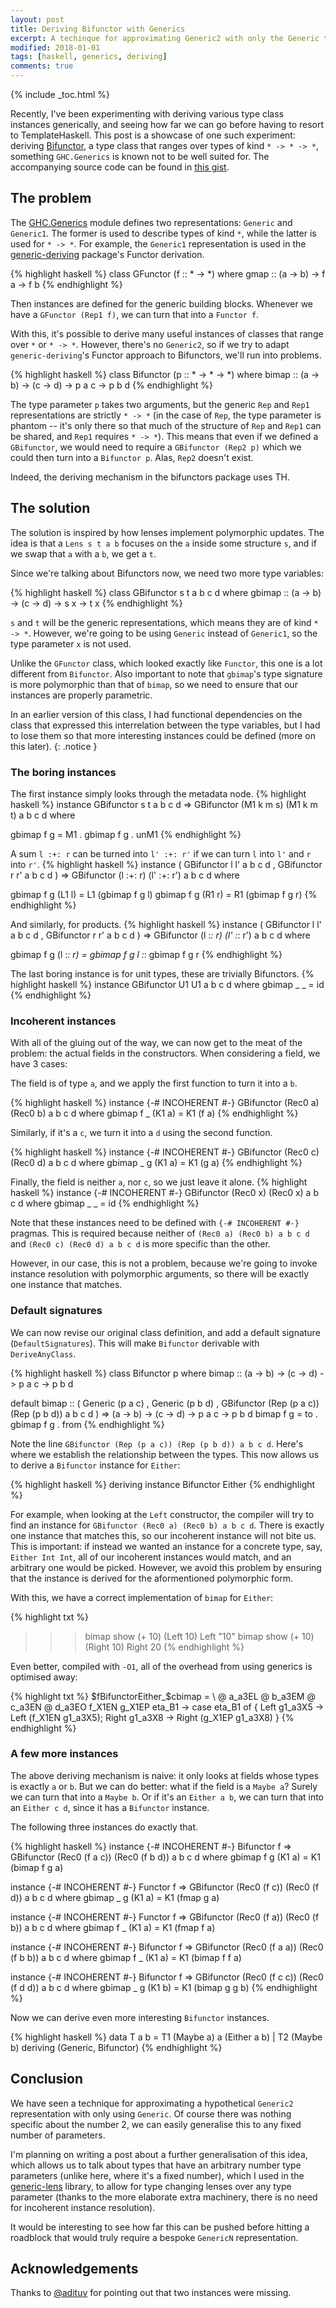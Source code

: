 ```yaml
---
layout: post
title: Deriving Bifunctor with Generics
excerpt: A techinque for approximating Generic2 with only the Generic type class.
modified: 2018-01-01
tags: [haskell, generics, deriving]
comments: true
---
```


{% include _toc.html %}

Recently, I've been experimenting with deriving various type class instances
generically, and seeing how far we can go before having to resort to
TemplateHaskell.  This post is a showcase of one such experiment: deriving
[Bifunctor](https://hackage.haskell.org/package/bifunctors), a type class that ranges
over types of kind `* -> * -> *`, something `GHC.Generics` is known not to be
well suited for. The accompanying source code can be found in [this gist](https://gist.github.com/kcsongor/a8cb718f676c6ca1d999bfc56def9b7b).

## The problem

The [GHC.Generics](https://hackage.haskell.org/package/base-4.10.1.0/docs/GHC-Generics.html)
module defines two representations: `Generic` and `Generic1`. The former is used to describe
types of kind `*`, while the latter is used for `* -> *`.
For example, the `Generic1` representation is used in the [generic-deriving](http://hackage.haskell.org/package/generic-deriving-1.12/docs/Generics-Deriving-Functor.html) package's Functor derivation.

{% highlight haskell %}
class GFunctor (f :: * -> *) where
  gmap :: (a -> b) -> f a -> f b
{% endhighlight %}

Then instances are defined for the generic building blocks. Whenever we have a
`GFunctor (Rep1 f)`, we can turn that into a `Functor f`.

With this, it's possible to derive many useful instances of classes that range
over `*` or `* -> *`. However, there's no `Generic2`, so if we try to adapt `generic-deriving`'s
Functor approach to Bifunctors, we'll run into problems.

{% highlight haskell %}
class Bifunctor (p :: * -> * -> *) where
  bimap :: (a -> b) -> (c -> d) -> p a c -> p b d
{% endhighlight %}

The type parameter `p` takes two arguments, but the generic `Rep` and `Rep1`
representations are strictly `* -> *` (in the case of `Rep`, the type parameter
is phantom -- it's only there so that much of the structure of `Rep` and `Rep1`
can be shared, and `Rep1` requires `* -> *`). This means that even if we
defined a `GBifunctor`, we would need to require a `GBifunctor (Rep2 p)` which
we could then turn into a `Bifunctor p`. Alas, `Rep2` doesn't exist.

Indeed, the deriving mechanism in the bifunctors package uses TH.

## The solution

The solution is inspired by how lenses implement polymorphic updates. The idea
is that a `Lens s t a b`  focuses on the `a` inside some structure `s`, and if
we swap that `a` with a `b`, we get a `t`.

Since we're talking about Bifunctors now, we need two more type variables:

{% highlight haskell %}
class GBifunctor s t a b c d where
  gbimap :: (a -> b) -> (c -> d) -> s x -> t x
{% endhighlight %}

`s` and `t` will be the generic representations, which means they are of kind
`* -> *`. However, we're going to be using `Generic` instead of `Generic1`, so
the type parameter `x` is not used.

Unlike the `GFunctor` class, which looked exactly like `Functor`, this one is a
lot different from `Bifunctor`. Also important to note that `gbimap`'s type
signature is more polymorphic than that of `bimap`, so we need to ensure that
our instances are properly parametric.

In an earlier version of this class, I had functional dependencies on the
class that expressed this interrelation between the type variables, but I had to
lose them so that more interesting instances could be defined (more on this
later).
{: .notice }

### The boring instances

The first instance simply looks through the metadata node.
{% highlight haskell %}
instance GBifunctor s t a b c d
  => GBifunctor (M1 k m s) (M1 k m t) a b c d where

  gbimap f g = M1 . gbimap f g . unM1
{% endhighlight %}

A sum `l :+: r` can be turned into `l' :+: r'` if we can turn `l` into `l'` and
`r` into `r'`.
{% highlight haskell %}
instance
  ( GBifunctor l l' a b c d
  , GBifunctor r r' a b c d
  ) => GBifunctor (l :+: r) (l' :+: r') a b c d where

  gbimap f g (L1 l) = L1 (gbimap f g l)
  gbimap f g (R1 r) = R1 (gbimap f g r)
{% endhighlight %}

And similarly, for products.
{% highlight haskell %}
instance
  ( GBifunctor l l' a b c d
  , GBifunctor r r' a b c d
  ) => GBifunctor (l :*: r) (l' :*: r') a b c d where

  gbimap f g (l :*: r) = gbimap f g l :*: gbimap f g r
{% endhighlight %}

The last boring instance is for unit types, these are trivially Bifunctors.
{% highlight haskell %}
instance GBifunctor U1 U1 a b c d where
  gbimap _ _ = id
{% endhighlight %}

### Incoherent instances

With all of the gluing out of the way, we can now get to the meat of the
problem: the actual fields in the constructors. When considering a field, we
have 3 cases:

The field is of type `a`, and we apply the first function to turn it into a `b`.

{% highlight haskell %}
instance {-# INCOHERENT #-} GBifunctor (Rec0 a) (Rec0 b) a b c d where
  gbimap f _ (K1 a) = K1 (f a)
{% endhighlight %}

Similarly, if it's a `c`, we turn it into a `d` using the second function.

{% highlight haskell %}
instance {-# INCOHERENT #-} GBifunctor (Rec0 c) (Rec0 d) a b c d where
  gbimap _ g (K1 a) = K1 (g a)
{% endhighlight %}

Finally, the field is neither `a`, nor `c`, so we just leave it alone.
{% highlight haskell %}
instance {-# INCOHERENT #-} GBifunctor (Rec0 x) (Rec0 x) a b c d where
  gbimap _ _ = id
{% endhighlight %}

Note that these instances need to be defined with `{-# INCOHERENT #-}` pragmas.
This is required because neither of `(Rec0 a) (Rec0 b) a b c d` and `(Rec0 c) (Rec0 d) a b c d` is
more specific than the other.

However, in our case, this is not a problem, because we're going to invoke
instance resolution with polymorphic arguments, so there will be exactly one
instance that matches.

### Default signatures

We can now revise our original class definition, and add a default signature
(`DefaultSignatures`). This will make `Bifunctor` derivable with `DeriveAnyClass`.

{% highlight haskell %}
class Bifunctor p where
  bimap :: (a -> b) -> (c -> d) -> p a c -> p b d

  default bimap
    :: ( Generic (p a c)
       , Generic (p b d)
       , GBifunctor (Rep (p a c)) (Rep (p b d)) a b c d
       ) => (a -> b) -> (c -> d) -> p a c -> p b d
  bimap f g = to . gbimap f g . from
{% endhighlight %}

Note the line `GBifunctor (Rep (p a c)) (Rep (p b d)) a b c d`. Here's where we
establish the relationship between the types. This now allows us to derive a
`Bifunctor` instance for `Either`:

{% highlight haskell %}
deriving instance Bifunctor Either
{% endhighlight %}

For example, when looking at the `Left` constructor, the compiler will try to
find an instance for `GBifunctor (Rec0 a) (Rec0 b) a b c d`. There is exactly
one instance that matches this, so our incoherent instance will not bite us.
This is important: if instead we wanted an instance for a concrete type, say,
`Either Int Int`, all of our incoherent instances would match, and an arbitrary
one would be picked. However, we avoid this problem by ensuring that the
instance is derived for the aformentioned polymorphic form.

With this, we have a correct implementation of `bimap` for `Either`:

{% highlight txt %}
>>> bimap show (+ 10) (Left 10)
Left "10"
>>> bimap show (+ 10) (Right 10)
Right 20
{% endhighlight %}

Even better, compiled with `-O1`, all of the overhead from using generics is
optimised away:

{% highlight txt %}
$fBifunctorEither_$cbimap
  = \ @ a_a3EL @ b_a3EM @ c_a3EN @ d_a3EO f_X1EN g_X1EP eta_B1 ->
      case eta_B1 of {
        Left g1_a3X5 -> Left (f_X1EN g1_a3X5);
        Right g1_a3X8 -> Right (g_X1EP g1_a3X8)
      }
{% endhighlight %}

### A few more instances

The above deriving mechanism is naive: it only looks at fields whose types is
exactly `a` or `b`. But we can do better: what if the field is a `Maybe a`?
Surely we can turn that into a `Maybe b`. Or if it's an `Either a b`, we can turn that into
an `Either c d`, since it has a `Bifunctor` instance.

The following three instances do exactly that.

{% highlight haskell %}
instance {-# INCOHERENT #-} Bifunctor f
  => GBifunctor (Rec0 (f a c)) (Rec0 (f b d)) a b c d where
  gbimap f g (K1 a) = K1 (bimap f g a)

instance {-# INCOHERENT #-} Functor f
  => GBifunctor (Rec0 (f c)) (Rec0 (f d)) a b c d where
  gbimap _ g (K1 a) = K1 (fmap g a)

instance {-# INCOHERENT #-} Functor f
  => GBifunctor (Rec0 (f a)) (Rec0 (f b)) a b c d where
  gbimap f _ (K1 a) = K1 (fmap f a)

instance {-# INCOHERENT #-} Bifunctor f
  => GBifunctor (Rec0 (f a a)) (Rec0 (f b b)) a b c d where
  gbimap f _ (K1 a) = K1 (bimap f f a)

instance {-# INCOHERENT #-} Bifunctor f
  => GBifunctor (Rec0 (f c c)) (Rec0 (f d d)) a b c d where
  gbimap _ g (K1 b) = K1 (bimap g g b)
{% endhighlight %}


Now we can derive even more interesting `Bifunctor` instances.

{% highlight haskell %}
data T a b = T1 (Maybe a) a (Either a b) | T2 (Maybe b)
  deriving (Generic, Bifunctor)
{% endhighlight %}

## Conclusion

We have seen a technique for approximating a hypothetical `Generic2`
representation with only using `Generic`. Of course there was nothing specific
about the number 2, we can easily generalise this to any fixed number of
parameters.

I'm planning on writing a post about a further generalisation of
this idea, which allows us to talk about types that have an arbitrary number type
parameters (unlike here, where it's a fixed number), which I used in the
[generic-lens](https://hackage.haskell.org/package/generic-lens) library, to
allow for type changing lenses over any type parameter (thanks to the more
elaborate extra machinery, there is no need for incoherent instance
resolution).

It would be interesting to see how far this can be pushed before hitting a
roadblock that would truly require a bespoke `GenericN` representation.

## Acknowledgements

Thanks to [@adituv](https://github.com/adituv) for pointing out that two instances were missing.
